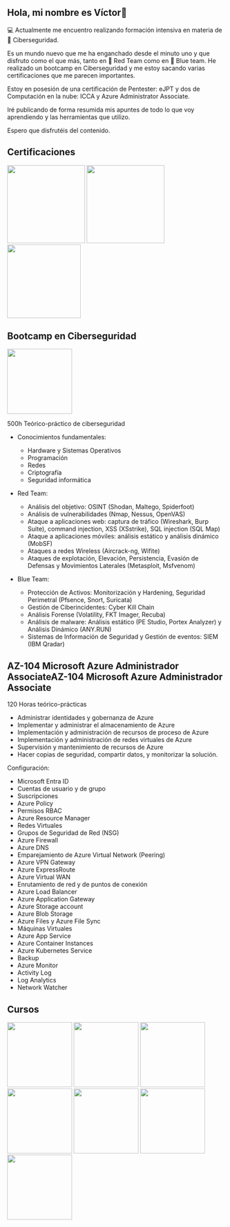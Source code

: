 ## Hola, mi nombre es Víctor👋

💻 Actualmente me encuentro realizando formación intensiva en materia de 🔐 Ciberseguridad.

Es un mundo nuevo que me ha enganchado desde el minuto uno y que disfruto como el que más, tanto en 🔴 Red Team como en 🔵 Blue team. He realizado un bootcamp en Ciberseguridad y me estoy sacando varias certificaciones que me parecen importantes. 

Estoy en posesión de una certificación de Pentester: eJPT y dos de Computación en la nube: ICCA y Azure Administrator Associate.

Iré publicando de forma resumida mis apuntes de todo lo que voy aprendiendo y las herramientas que utilizo. 

Espero que disfrutéis del contenido.

## Certificaciones

<img src="https://github.com/user-attachments/assets/a8ed54ff-93e3-40a6-a35a-4e7b022e4730" width="180" height="180" >

<img src="https://github.com/user-attachments/assets/d18ae500-39de-4096-a2ac-fc77e8c0e631" width="180" height="180" >

<img src="https://github.com/user-attachments/assets/e929ee38-a561-4269-a70c-21af422b322c" width="170" height="170" >

## Bootcamp en Ciberseguridad

<img src="https://github.com/user-attachments/assets/8dbe8a6a-9449-47d5-b4f1-14d2c2986ec7" width="150" height="150" >

500h Teórico-práctico de ciberseguridad

  * Conocimientos fundamentales:
  
    - Hardware y Sistemas Operativos
    - Programación
    - Redes
    - Criptografía
    - Seguridad informática

  * Red Team:
  
    - Análisis del objetivo: OSINT (Shodan, Maltego, Spiderfoot)
    - Análisis de vulnerabilidades (Nmap, Nessus, OpenVAS)
    - Ataque a aplicaciones web: captura de tráfico (Wireshark, Burp Suite), command injection, XSS (XSstrike), SQL injection (SQL Map)
    - Ataque a aplicaciones móviles: análisis estático y análisis dinámico (MobSF)
    - Ataques a redes Wireless (Aircrack-ng, Wifite)
    - Ataques de explotación, Elevación, Persistencia, Evasión de Defensas y Movimientos Laterales (Metasploit, Msfvenom)

  * Blue Team:
  
    - Protección de Activos: Monitorización y Hardening, Seguridad Perimetral (Pfsence, Snort, Suricata)
    - Gestión de Ciberincidentes: Cyber Kill Chain
    - Análisis Forense (Volatility, FKT Imager, Recuba)
    - Análisis de malware: Análisis estático (PE Studio, Portex Analyzer) y Análisis Dinámico (ANY.RUN)
    - Sistemas de Información de Seguridad y Gestión de eventos: SIEM (IBM Qradar)


## AZ-104 Microsoft Azure Administrador AssociateAZ-104 Microsoft Azure Administrador Associate

120 Horas teórico-prácticas

- Administrar identidades y gobernanza de Azure
- Implementar y administrar el almacenamiento de Azure
- Implementación y administración de recursos de proceso de Azure
- Implementación y administración de redes virtuales de Azure
- Supervisión y mantenimiento de recursos de Azure
- Hacer copias de seguridad, compartir datos, y monitorizar la solución.

Configuración:

- Microsoft Entra ID
- Cuentas de usuario y de grupo
- Suscripciones
- Azure Policy
- Permisos RBAC
- Azure Resource Manager
- Redes Virtuales
- Grupos de Seguridad de Red (NSG)
- Azure Firewall
- Azure DNS
- Emparejamiento de Azure Virtual Network (Peering)
- Azure VPN Gateway
- Azure ExpressRoute
- Azure Virtual WAN
- Enrutamiento de red y de puntos de conexión
- Azure Load Balancer
- Azure Application Gateway
- Azure Storage account
- Azure Blob Storage
- Azure Files y Azure File Sync
- Máquinas Virtuales
- Azure App Service
- Azure Container Instances
- Azure Kubernetes Service
- Backup
- Azure Monitor
- Activity Log
- Log Analytics
- Network Watcher

## Cursos

<img src="https://github.com/user-attachments/assets/cb5c8941-6cf7-4c0c-ba71-20e9fd782166" width="150" height="150" >  

<img src="https://github.com/user-attachments/assets/2f2ff8f8-b283-4832-bd16-ee4ec3bd7cfb" width="150" height="150" >  

<img src="https://github.com/user-attachments/assets/8d00d37c-acff-43eb-9533-0f756345d984" width="150" height="150" >  

<img src="https://github.com/user-attachments/assets/b94eee4f-1725-4ae6-a594-5620ea88ba5b" width="150" height="150" >  

<img src="https://github.com/user-attachments/assets/1c95bf51-c4c2-428c-9fbe-97def357c5e8" width="150" height="150" >  

<img src="https://github.com/user-attachments/assets/f06d8b48-510e-46f8-9da7-3bb60bfb04b7" width="150" height="150" >  

<img src="https://github.com/user-attachments/assets/2a456727-c307-405d-8fc0-d7f3aa9e7c51" width="150" height="150" >  




